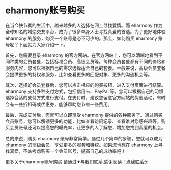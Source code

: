 # eharmony账号购买

在当今快节奏的生活中，越来越多的人选择在网上寻找爱情。而 eharmony 作为全球知名的婚恋交友平台，成为了很多单身人士寻找真爱的首选。为了更好地体验 eharmony 的服务，购买一个账号是必不可少的。那么，如何购买 eharmony 账号呢？下面就为大家介绍一下。

首先，您需要登录 eharmony 的官方网站。在官方网站上，您可以清晰地看到不同种类的会员套餐，包括标准会员、高级会员等。每种会员套餐都有不同的价格和服务内容，您可以根据自己的需求选择适合自己的套餐。一般来说，高级会员套餐会提供更多的特权和服务，比如查看更多的匹配对象、更多的沟通机会等。

其次，选择好会员套餐后，您可以点击相应的购买按钮，进入支付页面进行结算。eharmony 支持多种支付方式，包括信用卡、PayPal 等，您可以根据自己的习惯选择合适的支付方式进行支付。在支付时，建议您留意官方网站的优惠活动，有时会有一些折扣码或优惠券，能够帮助您节省一些费用。

最后，完成支付后，您就可以立即享受 eharmony 提供的各种服务了。通过购买会员账号，您可以解锁更多的功能，比如查看访问记录、查看谁对您感兴趣等。购买会员账号还可以提高您的曝光率，让更多的人了解您，增加您找到真爱的机会。

总的来说，购买 eharmony 账号非常简单。通过几个简单的步骤，您就可以成为 eharmony 的高级会员，享受更多的服务和特权。如果您也想在 eharmony 上寻找真爱，不妨考虑购买一个会员账号，提高自己的成功率吧！

更多关于eharmony账号购买 请通过✈与我们联系,感谢阅读！[点我联系✈](https://help.G208.com)